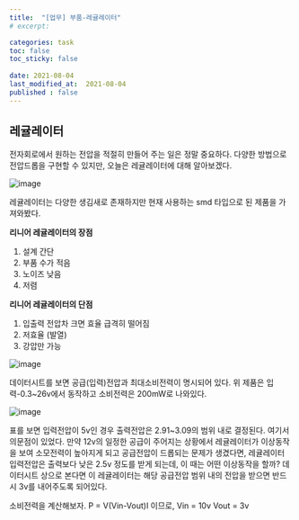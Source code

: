 ```yaml
---
title:  "[업무] 부품-레귤레이터"
# excerpt: 

categories: task
toc: false
toc_sticky: false
 
date: 2021-08-04
last_modified_at:  2021-08-04
published : false
---
```


## 레귤레이터

전자회로에서 원하는 전압을 적절히 만들어 주는 일은 정말 중요하다. 다양한 방법으로 전압드롭을 구현할 수 있지만, 오늘은 레귤레이터에 대해 알아보겠다.

![image](https://user-images.githubusercontent.com/82863114/128141853-1605c23d-68c0-42b8-b242-1d0f86558cc1.png)

레귤레이터는 다양한 생김새로 존재하지만 현재 사용하는 smd 타입으로 된 제품을 가져와봤다. 

**리니어 레귤레이터의 장점**
1) 설계 간단
2) 부품 수가 적음
3) 노이즈 낮음
4) 저렴

**리니어 레귤레이터의 단점**
1) 입출력 전압차 크면 효율 급격히 떨어짐
2) 저효율 (발열)
3) 강압만 가능

![image](https://user-images.githubusercontent.com/82863114/128143123-0ea23b8c-d422-49c1-a3b8-91b77d3fb0a5.png)

데이터시트를 보면 공급(입력)전압과 최대소비전력이 명시되어 있다. 위 제품은 입력-0.3~26v에서 동작하고 소비전력은 200mW로 나와있다. 

![image](https://user-images.githubusercontent.com/82863114/128143520-492f7c6f-04c1-4333-aab3-1c3c5e5e261c.png)

표를 보면 입력전압이 5v인 경우 출력전압은 2.91~3.09의 범위 내로 결정된다. 
여기서 의문점이 있었다. 
만약 12v의 일정한 공급이 주어지는 상황에서 레귤레이터가 이상동작을 보여 소모전력이 높아지게 되고 공급전압이 드롭되는 문제가 생겼다면, 레귤레이터 입력전압은 출력보다 낮은 2.5v 정도를 받게 되는데, 이 때는 어떤 이상동작을 할까? 데이터시트 상으로 본다면 이 레귤레이터는 해당 공급전압 범위 내의 전압을 받으면 반드시 3v를 내어주도록 되어있다. 

소비전력을 계산해보자.
P = V(Vin-Vout)I 이므로, 
Vin = 10v
Vout = 3v
